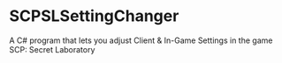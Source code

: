 # SCPSLSettingChanger
A C# program that lets you adjust Client &amp; In-Game Settings in the game SCP: Secret Laboratory
